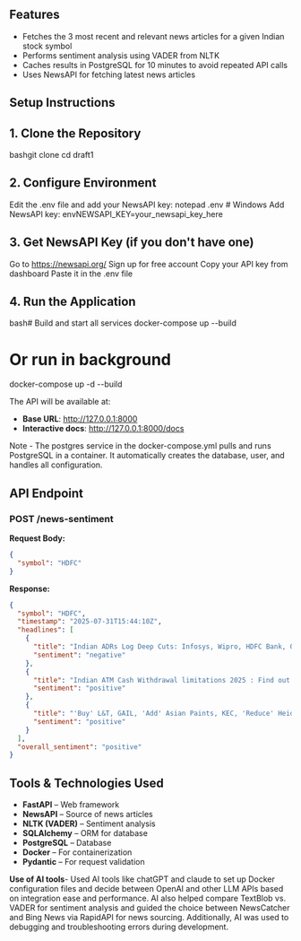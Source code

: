 ## Features

- Fetches the 3 most recent and relevant news articles for a given Indian stock symbol
- Performs sentiment analysis using VADER from NLTK
- Caches results in PostgreSQL for 10 minutes to avoid repeated API calls
- Uses NewsAPI for fetching latest news articles

## Setup Instructions

## 1. Clone the Repository
bashgit clone <your-repo-url>
cd draft1

## 2. Configure Environment
Edit the .env file and add your NewsAPI key:
notepad .env  # Windows
Add NewsAPI key:
envNEWSAPI_KEY=your_newsapi_key_here

## 3. Get NewsAPI Key (if you don't have one)

Go to https://newsapi.org/
Sign up for free account
Copy your API key from dashboard
Paste it in the .env file

## 4. Run the Application
bash# Build and start all services
docker-compose up --build

# Or run in background
docker-compose up -d --build

The API will be available at:
- **Base URL**: http://127.0.0.1:8000
- **Interactive docs**: http://127.0.0.1:8000/docs

Note - The postgres service in the docker-compose.yml pulls and runs PostgreSQL in a container.
It automatically creates the database, user, and handles all configuration.

## API Endpoint

### POST /news-sentiment

**Request Body:**
```json
{
  "symbol": "HDFC"
}
```

**Response:**
```json
{
  "symbol": "HDFC",
  "timestamp": "2025-07-31T15:44:10Z",
  "headlines": [
    {
      "title": "Indian ADRs Log Deep Cuts: Infosys, Wipro, HDFC Bank, Other ADR Shares Drop After Trump's 25% Tariff On India",
      "sentiment": "negative"
    },
    {
      "title": "Indian ATM Cash Withdrawal limitations 2025 : Find out the cash limitations for SBI, HDFC, PNB, ICICI, and other top banks",
      "sentiment": "positive"
    },
    {
      "title": "'Buy' L&T, GAIL, 'Add' Asian Paints, KEC, 'Reduce' Heidelberg Cement Says HDFC Securities Post Q1 Results",
      "sentiment": "positive"
    }
  ],
  "overall_sentiment": "positive"
}
```

## Tools & Technologies Used

- **FastAPI** – Web framework
- **NewsAPI** – Source of news articles
- **NLTK (VADER)** – Sentiment analysis
- **SQLAlchemy** – ORM for database
- **PostgreSQL** – Database
- **Docker** – For containerization 
- **Pydantic** – For request validation

**Use of AI tools**-
Used AI tools like chatGPT and claude to set up Docker configuration files and decide between OpenAI and other LLM APIs based on integration ease and performance. AI also helped compare TextBlob vs. VADER for sentiment analysis and guided the choice between NewsCatcher and Bing News via RapidAPI for news sourcing. Additionally, AI was used to debugging and troubleshooting errors during development.
